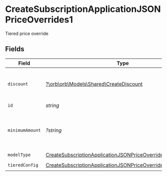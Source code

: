 # CreateSubscriptionApplicationJSONPriceOverrides1

Tiered price override


## Fields

| Field                                                                                                                                                   | Type                                                                                                                                                    | Required                                                                                                                                                | Description                                                                                                                                             | Example                                                                                                                                                 |
| ------------------------------------------------------------------------------------------------------------------------------------------------------- | ------------------------------------------------------------------------------------------------------------------------------------------------------- | ------------------------------------------------------------------------------------------------------------------------------------------------------- | ------------------------------------------------------------------------------------------------------------------------------------------------------- | ------------------------------------------------------------------------------------------------------------------------------------------------------- |
| `discount`                                                                                                                                              | [?\orb\orb\Models\Shared\CreateDiscount](../../models/shared/CreateDiscount.md)                                                                         | :heavy_minus_sign:                                                                                                                                      | The subscription's override discount for this price.                                                                                                    |                                                                                                                                                         |
| `id`                                                                                                                                                    | *string*                                                                                                                                                | :heavy_check_mark:                                                                                                                                      | price_id                                                                                                                                                | 2dbSXs47wDkmtEME                                                                                                                                        |
| `minimumAmount`                                                                                                                                         | *?string*                                                                                                                                               | :heavy_minus_sign:                                                                                                                                      | The subscription's override minimum amount for this price.                                                                                              | 1.23                                                                                                                                                    |
| `modelType`                                                                                                                                             | [CreateSubscriptionApplicationJSONPriceOverrides1ModelType](../../models/operations/CreateSubscriptionApplicationJSONPriceOverrides1ModelType.md)       | :heavy_check_mark:                                                                                                                                      | N/A                                                                                                                                                     | tiered                                                                                                                                                  |
| `tieredConfig`                                                                                                                                          | [CreateSubscriptionApplicationJSONPriceOverrides1TieredConfig](../../models/operations/CreateSubscriptionApplicationJSONPriceOverrides1TieredConfig.md) | :heavy_check_mark:                                                                                                                                      | N/A                                                                                                                                                     |                                                                                                                                                         |